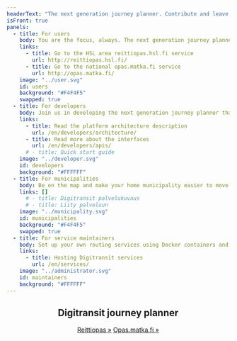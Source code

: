 ```yaml
---
headerText: "The next generation journey planner. Contribute and leave your mark!"
isFront: true
panels:
  - title: For users
    body: You are the focus, always. The next generation journey planner pinpoints your location and shows nearby routes, stops and timetables, in real time! Real time means that you will see the location of buses and trains, as well as the accurate times of arrival at the stops. No more time wasted waiting. The service filters unnecessary information and tells what is going on around you and how to get to your destination more conveniently. In the future, the real time service will cover the whole country.
    links:
      - title: Go to the HSL area reittiopas.hsl.fi service
        url: http://reittiopas.hsl.fi/
      - title: Go to the national opas.matka.fi service
        url: http://opas.matka.fi/
    image: "../user.svg"
    id: users
    background: "#F4F4F5"
    swapped: true
  - title: For developers
    body: Join us in developing the next generation journey planner that is used by hundreds of thousands of people every day. Probably by you, too. You can develop the service further as a whole or improve just one part of it. Make use of the code, create something new, and show it to others! You’ll be using state-of-the-art browser technology and will soon become familiar with the development environment. Roll up your sleeves and download Digitransit. The code is open-source.
    links:
      - title: Read the platform architecture description
        url: /en/developers/architecture/
      - title: Read more about the interfaces
        url: /en/developers/apis/
      # - title: Quick start guide
    image: "../developer.svg"
    id: developers
    background: "#FFFFFF"
  - title: For municipalities
    body: Be on the map and make your home municipality easier to move around. Join us in developing the next generation journey planner and get national visibility for your home municipality. Digitransit is an easy-to-access service platform provided by HSL, the Finnish Transport Agency and TVV LMJ Oy. Thanks to its open-source nature, all interested parties can participate in the development of the service. This is likely to result in better quality, improve security and provide data that is always up-to-date. Make sure that the route and timetable information for your municipality are available for the service platform.
    links: []
      # - title: Digitransit palvelukuvaus
      # - title: Liity palveluun
    image: "../municipality.svg"
    id: municipalities
    background: "#F4F4F5"
    swapped: true
  - title: For service maintainers
    body: Set up your own routing services using Docker containers and open source repositories from Digitransit.
    links:
      - title: Hosting Digitransit services
        url: /en/services/
    image: "../administrator.svg"
    id: maintainers
    background: "#FFFFFF"
---
```

<div style="text-align: center;">

## Digitransit journey planner

<span class="large-link">[Reittiopas »](https://reittiopas.hsl.fi)</span>
<span class="large-link">[Opas.matka.fi »](https://opas.matka.fi)</span>
